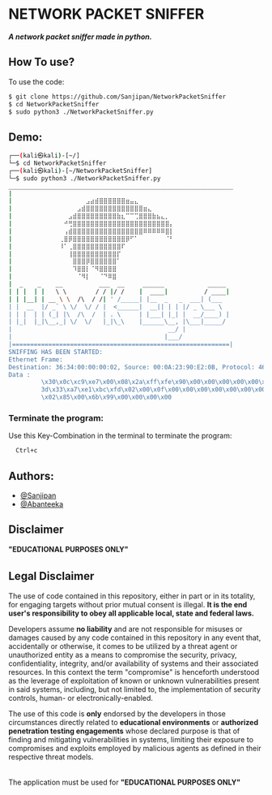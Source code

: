 
# NETWORK PACKET SNIFFER

***A network packet sniffer made in python.***

## How To use?
To use the code:
```bash
$ git clone https://github.com/Sanjipan/NetworkPacketSniffer
$ cd NetworkPacketSniffer
$ sudo python3 ./NetworkPacketSniffer.py
```
    
## Demo:
```bash
┌──(kali㉿kali)-[~/]
└─$ cd NetworkPacketSniffer
┌──(kali㉿kali)-[~/NetworkPacketSniffer]
└─$ sudo python3 ./NetworkPacketSniffer.py
______________________________________________________________
|                                                            
|             ⠀⠀⠀⠀⠀⠀⣠⣴⣾⣿⣿⣿⣿⣿⣿⣶⣤⣄⠀⠀⠀⠀⠀⠀⠀⠀              
|             ⠀⠀⠀⠀⣠⣾⣿⣿⣿⣿⣿⣿⣿⣿⣿⣿⣿⣿⣿⣶⣄⠀⠀⠀⠀⠀             
|             ⠀⠀⣠⣾⣿⣿⣿⣿⣿⣿⣿⣿⣿⣷⣆⠉⠉⢉⣿⣿⣿⣷⣦⣄⡀⠀            
|             ⠀⠚⢛⣿⣿⣿⣿⣿⣿⣿⣿⣿⣿⣿⣿⣿⣿⣿⣿⣿⣿⣿⣿⣿⣿⡄            
|             ⠀⢠⣾⣿⣿⣿⣿⣿⣿⣿⣿⣿⣿⣿⣿⣿⣿⣿⣿⠿⠿⠿⠿⠿⣿⡇            
|             ⢀⣿⡿⣿⣿⣿⣿⣿⣿⣿⣿⣿⣿⣿⣿⡿⠋⠁⠀⠀⠀⠀⠀⠀⠈⠃             
|             ⠸⠁⢀⣿⣿⣿⣿⣿⣿⣿⣿⣿⣿⣿⠏⠀⠀⠀⠀⠀⠀⠀⠀⠀⠀⠀             
|             ⠀⠀⢸⣿⣿⣿⣿⣿⣿⣿⣿⣿⣿⡏⠀⠀⠀⠀⠀⠀⠀⠀⠀⠀⠀⠀              
|             ⠀⠀⠀⣿⣿⣿⡿⣿⣿⣿⣿⣿⣿⠁⠀⠀⠀⠀⠀⠀⠀⠀⠀⠀⠀⠀             
|             ⠀⠀⠀⠹⣿⣿⡇⠈⠻⣿⣿⣿⣿⠀⠀⠀⠀⠀⠀⠀⠀⠀⠀⠀⠀⠀              
|             ⠀⠀⠀⠀⠈⠻⡇⠀⠀⠈⠙⠿⣿⠀⠀⠀⠀⠀⠀⠀⠀⠀⠀⠀⠀⠀               
|  _    _    __          ___  __     ______            _____ 
| | |  | |   \ \        / / |/ /    |  ____|          / ____|
| | |__| | __ \ \  /\  / /| ' /_____| |__  _   _  ___| (___  
| |  __  |/ _` \ \/  \/ / |  <______|  __|| | | |/ _ \___ \ 
| | |  | | (_| |\  /\  /  | . \     | |___| |_| |  __/____) |
| |_|  |_|\__,_| \/  \/   |_|\_\    |______\__, |\___|_____/ 
|                                           __/ |            
|                                          |___/             
|============================================================|
SNIFFING HAS BEEN STARTED:
Ethernet Frame: 
Destination: 36:34:00:00:00:02, Source: 00:0A:23:90:E2:0B, Protocol: 46640
Data :
         \x30\x0c\xc9\xe7\x00\x08\x2a\xff\xfe\x90\x00\x00\x00\x00\x00\x00\xf8\xfa\x00\x
         3d\x33\xa7\xe1\xbc\xfd\x02\x00\x0f\x00\x00\x00\x00\x00\x00\x00\x00\x00\x00\x00
         \x02\x85\x00\x6b\x99\x00\x00\x00\x00

```
### **Terminate the program:**

Use this Key-Combination in the terminal to terminate the program:
```bash
  Ctrl+c
```


## Authors:

- [@Sanjipan](https://github.com/Sanjipan)
- [@Abanteeka](https://github.com/Abanteeka/)

## **Disclaimer**
**"EDUCATIONAL PURPOSES ONLY"**
######
## Legal Disclaimer
The use of code contained in this repository, either in part or in its totality,
for engaging targets without prior mutual consent is illegal. **It is
the end user's responsibility to obey all applicable local, state and
federal laws.**

Developers assume **no liability** and are not
responsible for misuses or damages caused by any code contained
in this repository in any event that, accidentally or otherwise, it comes to
be utilized by a threat agent or unauthorized entity as a means to compromise
the security, privacy, confidentiality, integrity, and/or availability of
systems and their associated resources. In this context the term "compromise" is
henceforth understood as the leverage of exploitation of known or unknown vulnerabilities
present in said systems, including, but not limited to, the implementation of
security controls, human- or electronically-enabled.

The use of this code is **only** endorsed by the developers in those
circumstances directly related to **educational environments** or
**authorized penetration testing engagements** whose declared purpose is that
of finding and mitigating vulnerabilities in systems, limiting their exposure
to compromises and exploits employed by malicious agents as defined in their
respective threat models.
######
The application must be used for **"EDUCATIONAL PURPOSES ONLY"**
